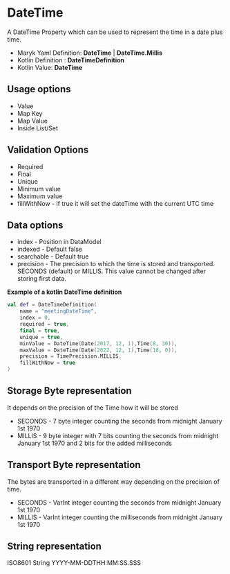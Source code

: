 # DateTime
A DateTime Property which can be used to represent the time in a date plus time.

- Maryk Yaml Definition: **DateTime** | **DateTime.Millis** 
- Kotlin Definition : **DateTimeDefinition**
- Kotlin Value: **DateTime**

## Usage options
- Value
- Map Key
- Map Value
- Inside List/Set

## Validation Options
- Required
- Final
- Unique
- Minimum value
- Maximum value
- fillWithNow - if true it will set the dateTime with the current UTC time

## Data options
- index - Position in DataModel 
- indexed - Default false
- searchable - Default true
- precision - The precision to which the time is stored and transported. 
  SECONDS (default) or MILLIS. This value cannot be changed after storing first data.

**Example of a kotlin DateTime definition**
```kotlin
val def = DateTimeDefinition(
    name = "meetingDateTime",
    index = 0,
    required = true,
    final = true,
    unique = true,
    minValue = DateTime(Date(2017, 12, 1),Time(8, 30)),
    maxValue = DateTime(Date(2022, 12, 1),Time(18, 0)),
    precision = TimePrecision.MILLIS,
    fillWithNow = true
)
```

## Storage Byte representation
It depends on the precision of the Time how it will be stored

- SECONDS - 7 byte integer counting the seconds from midnight January 1st 1970
- MILLIS - 9 byte integer with 7 bits counting the seconds from midnight January 1st 1970 
and 2 bits for the added milliseconds

## Transport Byte representation
The bytes are transported in a different way depending on the precision of time.

- SECONDS - VarInt integer counting the seconds from midnight January 1st 1970
- MILLIS - VarInt integer counting the milliseconds from midnight January 1st 1970 

## String representation
ISO8601 String YYYY-MM-DDTHH:MM:SS.SSS

